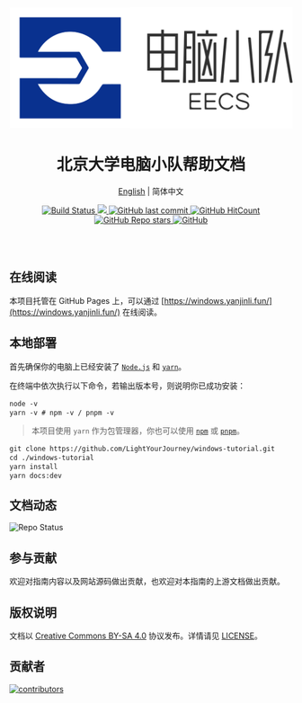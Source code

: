 <!--suppress HtmlDeprecatedAttribute -->
<p align="center">
  <a href="https://windows.yanjinli.fun/">
    <img alt="logo" src="./docs/public/images/og.png"/>
  </a>
</p>

<h1 align="center"><strong>北京大学电脑小队帮助文档</strong></h1>

<div align="center">

[English](./README.md) | 简体中文

</div>

<p align="center">
  <a
    href="https://actions-badge.atrox.dev/LightYourJourney/windows-tutorial/goto?ref=main"
   >
    <img
      alt="Build Status"
      src="https://img.shields.io/endpoint.svg?url=https%3A%2F%2Factions-badge.atrox.dev%2FLightYourJourney%2Fwindows-tutorial%2Fbadge%3Fref%3Dmain&style=flat"
    />
  </a>
  <a
    href="https://hits.seeyoufarm.com"
  >
    <img
      src="https://hits.seeyoufarm.com/api/count/incr/badge.svg?url=https%3A%2F%2Fgithub.com%2FLightYourJourney%2Fwindows-tutorial&count_bg=%2379C83D&title_bg=%23555555&icon=&icon_color=%23E7E7E7&title=hits&edge_flat=false"
    />
  </a>
  <a
    href="https://github.com/LightYourJourney/windows-tutorial"
    target="_blank"
    rel="noopener noreferrer"
  >
    <img
      alt="GitHub last commit"
      src="https://img.shields.io/github/last-commit/LightYourJourney/windows-tutorial"
    />
  </a>
  </a>
  <a
    href="https://github.com/LightYourJourney/windows-tutorial"
    target="_blank"
    rel="noopener noreferrer"
  >
    <img
      alt="GitHub HitCount"
      src="https://views.whatilearened.today/views/github/LightYourJourney/windows-tutorial.svg"
    />
  </a>
  <a
    href="https://github.com/LightYourJourney/windows-tutorial"
    target="_blank"
    rel="noopener noreferrer"
  >
    <img
      alt="GitHub Repo stars"
      src="https://img.shields.io/github/stars/LightYourJourney/windows-tutorial?style=social"
    />
  </a>
  <a
    href="https://github.com/LightYourJourney/windows-tutorial/blob/main/LICENSE"
    target="_blank"
    rel="noopener noreferrer"
  >
    <img
      alt="GitHub"
      src="https://img.shields.io/github/license/LightYourJourney/windows-tutorial"
    >
  </a>
</p>

<div align="center">
<img src="https://cdn.jsdelivr.net/gh/eryajf/tu@main/img/image_20240420_214408.gif" width="800"  height="3">
</div><br>

## 在线阅读

本项目托管在 GitHub Pages 上，可以通过 [https://windows.yanjinli.fun/](https://windows.yanjinli.fun/) 在线阅读。

## 本地部署

首先确保你的电脑上已经安装了 [`Node.js`](https://nodejs.org/zh-cn) 和 [`yarn`](https://yarnpkg.com/)。

在终端中依次执行以下命令，若输出版本号，则说明你已成功安装：

```shell
node -v
yarn -v # npm -v / pnpm -v
```

> 本项目使用 `yarn` 作为包管理器，你也可以使用 [`npm`](https://www.npmjs.com/) 或 [`pnpm`](https://pnpm.io/)。

```shell
git clone https://github.com/LightYourJourney/windows-tutorial.git
cd ./windows-tutorial
yarn install
yarn docs:dev
```

## 文档动态

![Repo Status](https://repobeats.axiom.co/api/embed/b46607cbf46aa1eaa4c1eec1f758e8b3fda11798.svg)

## 参与贡献

欢迎对指南内容以及网站源码做出贡献，也欢迎对本指南的上游文档做出贡献。

## 版权说明

文档以 [Creative Commons BY-SA 4.0](https://creativecommons.org/licenses/by-sa/4.0/) 协议发布。详情请见 [LICENSE](./LICENSE)。

## 贡献者

<a href="https://github.com/LightYourJourney/windows-tutorial/graphs/contributors">
  <img src="https://contrib.rocks/image?repo=LightYourJourney/windows-tutorial" alt="contributors"/>
</a>

<!--
## Star 历史

[![Stargazers over time](https://starchart.cc/LightYourJourney/windows-tutorial.svg?variant=adaptive)](https://starchart.cc/LightYourJourney/windows-tutorial)
-->
